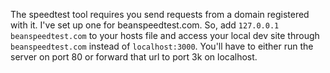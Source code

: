 The speedtest tool requires you send requests from a domain registered with it.  I've set up one for beanspeedtest.com.  So, add `127.0.0.1 beanspeedtest.com` to your hosts file and access your local dev site through `beanspeedtest.com` instead of `localhost:3000`.  You'll have to either run the server on port 80 or forward that url to port 3k on localhost.

